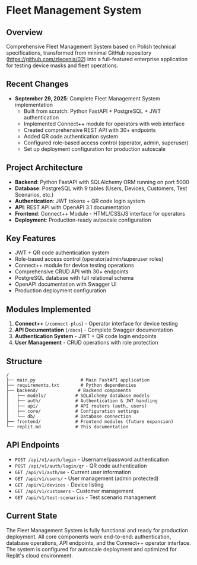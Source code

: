 # Fleet Management System

## Overview
Comprehensive Fleet Management System based on Polish technical specifications, transformed from minimal GitHub repository (https://github.com/zlecenia/02) into a full-featured enterprise application for testing device masks and fleet operations.

## Recent Changes
- **September 29, 2025**: Complete Fleet Management System implementation
  - Built from scratch: Python FastAPI + PostgreSQL + JWT authentication
  - Implemented Connect++ module for operators with web interface
  - Created comprehensive REST API with 30+ endpoints
  - Added QR code authentication system
  - Configured role-based access control (operator, admin, superuser)
  - Set up deployment configuration for production autoscale

## Project Architecture
- **Backend**: Python FastAPI with SQLAlchemy ORM running on port 5000
- **Database**: PostgreSQL with 9 tables (Users, Devices, Customers, Test Scenarios, etc.)
- **Authentication**: JWT tokens + QR code login system
- **API**: REST API with OpenAPI 3.1 documentation
- **Frontend**: Connect++ Module - HTML/CSS/JS interface for operators
- **Deployment**: Production-ready autoscale configuration

## Key Features
- JWT + QR code authentication system
- Role-based access control (operator/admin/superuser roles)
- Connect++ module for device testing operations
- Comprehensive CRUD API with 30+ endpoints
- PostgreSQL database with full relational schema
- OpenAPI documentation with Swagger UI
- Production deployment configuration

## Modules Implemented
1. **Connect++** (`/connect-plus`) - Operator interface for device testing
2. **API Documentation** (`/docs`) - Complete Swagger documentation  
3. **Authentication System** - JWT + QR code login endpoints
4. **User Management** - CRUD operations with role protection

## Structure
```
/
├── main.py                 # Main FastAPI application
├── requirements.txt        # Python dependencies
├── backend/               # Backend components
│   ├── models/           # SQLAlchemy database models
│   ├── auth/             # Authentication & JWT handling
│   ├── api/              # API routers (auth, users)
│   ├── core/             # Configuration settings
│   └── db/               # Database connection
├── frontend/             # Frontend modules (future expansion)
└── replit.md             # This documentation
```

## API Endpoints
- `POST /api/v1/auth/login` - Username/password authentication
- `POST /api/v1/auth/login/qr` - QR code authentication  
- `GET /api/v1/auth/me` - Current user information
- `GET /api/v1/users/` - User management (admin protected)
- `GET /api/v1/devices` - Device listing
- `GET /api/v1/customers` - Customer management
- `GET /api/v1/test-scenarios` - Test scenario management

## Current State
The Fleet Management System is fully functional and ready for production deployment. All core components work end-to-end: authentication, database operations, API endpoints, and the Connect++ operator interface. The system is configured for autoscale deployment and optimized for Replit's cloud environment.